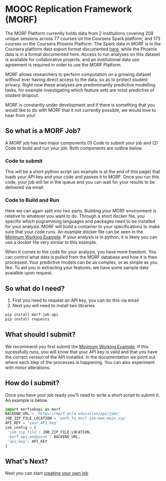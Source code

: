 # MOOC Replication Framework (MORF)
The MORF Platform currently holds data from 2 institutions covering 209 unique sessions across 77 courses on the Coursera Spark platform, and 173 courses on the Coursera Phoenix Platform. The Spark data in MORF is in the Coursera platform data export format documented [here](https://spark-public.s3.amazonaws.com/mooc/data_exports.pdf), while the Phoenix data is in a format documented here. Access to run analyses on this dataset is available for collaborative projects, and an institutional data use agreement is required in order to use the MORF Platform.

MORF allows researchers to perform computation on a growing dataset without ever
having direct access to the data, so as to protect student privacy. Right now
these analyses are predominantly predictive modelling tasks, for example
investigating which feature sets are most predictive of student dropout.

MORF is constantly under development and if there is something that you would
like to do with MORF that it not currently possible, we would love to hear from
you!

## So what is a MORF Job?
A MORF job has two major components (1) Code to submit your job and (2) Code to
build and run your job. Both components are outline below.

### Code to submit
This will be a short python script (an example is at the end of this page)
that loads your API key and
your code and passes it to MORF. Once you run this code, your job will be in the
queue and you can wait for your results to be delivered via email.

### Code to Build and Run
Here we can again split into two parts. Building your MORF environment is relative to
whatever you want to do. Through a short docker file, you specific which pogramming
languages and packages need to be installed for your analysis. MORF will build a
container to your specifications to make sure that your code runs. An example
docker file can be seen in the [Minimum Working Example](MWEREADME.md).
If your analysis is in python, it is likely you can use a docker file very similar to this example.

When it comes to the code for your analysis, you have more freedom. You can control
what data is pulled from the MORF database and how it is then processed. Your predictive models
can be as complex, or as simple as you like. To aid you in extracting your
features, we have some sample data avaialble upon request.

## So what do I need?
1. First you need to request an API key, you can do this via email
2. Next you will need to install two libraries
```python
pip install morf-job-api
pip install requests
```
## What should I submit?
We recommend you first submit the [Minimum Working Example](MWEREADME.md).
If this sucessfully runs, you will know that your API key is valid and that you have the correct version of the API installed.
In the documentation we point out where each step of the processes is happening. You can also experiment with minor alterations.
## How do I submit?
Once you have your job ready you'll need to write a short script to submit it. An example is below.
```python
import morfjobapi as morf
BACKEND_URL = 'https://morf-pcla.education/api/jobs'
JOB_ZIP_FILE_LOCATION = 'path_to_morf-job-mwe-main.zip'
API_KEY = 'your_API_key'
job_config = {
 'job_zip_file': JOB_ZIP_FILE_LOCATION,
 'morf_api_endpoint': BACKEND_URL,
 'api_key': API_KEY
}
```

## What's Next?
Next you can start [creating your own job](Creatint_A_Job.md)
